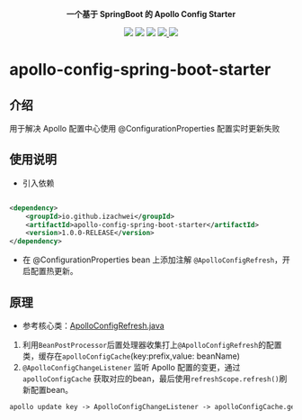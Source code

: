 <p align="center">
	<strong>一个基于 SpringBoot 的 Apollo Config Starter </strong>
</p>

<p align="center">
    <a>
        <img src="https://img.shields.io/badge/JDK-1.8+-green.svg" >
    </a>
    <a>
        <img src="https://img.shields.io/badge/springBoot-2.2.5.RELEASE-green.svg" >
    </a>
<a>
        <img src="https://img.shields.io/badge/springCloud-Hoxton.SR3-green.svg" >
    </a>
    <a href="https://www.jetbrains.com">
        <img src="https://img.shields.io/badge/IntelliJ%20IDEA-support-blue.svg" >
    </a>
    <a>
        <img src="https://img.shields.io/badge/License-Apache%202.0-blue.svg" >
    </a>
</p>

# apollo-config-spring-boot-starter

## 介绍

用于解决 Apollo 配置中心使用 @ConfigurationProperties 配置实时更新失败

## 使用说明

* 引入依赖

```xml

<dependency>
    <groupId>io.github.izachwei</groupId>
    <artifactId>apollo-config-spring-boot-starter</artifactId>
    <version>1.0.0-RELEASE</version>
</dependency>
```

* 在 @ConfigurationProperties bean 上添加注解 `@ApolloConfigRefresh`，开启配置热更新。

## 原理

* 参考核心类：[ApolloConfigRefresh.java](src%2Fmain%2Fjava%2Fcom%2Fizachwei%2Fapolloconfig%2Fautoconfig%2FApolloConfigRefresh.java)

1. 利用`BeanPostProcessor`后置处理器收集打上`@ApolloConfigRefresh`的配置类，缓存在`apolloConfigCache`(key:prefix,value:
   beanName)
2. `@ApolloConfigChangeListener` 监听 Apollo 配置的变更，通过 `apolloConfigCache` 获取对应的bean，最后使用`refreshScope.refresh()`刷新配置bean。

```html
apollo update key -> ApolloConfigChangeListener -> apolloConfigCache.get(configKey) -> refreshScope.refresh()
```
